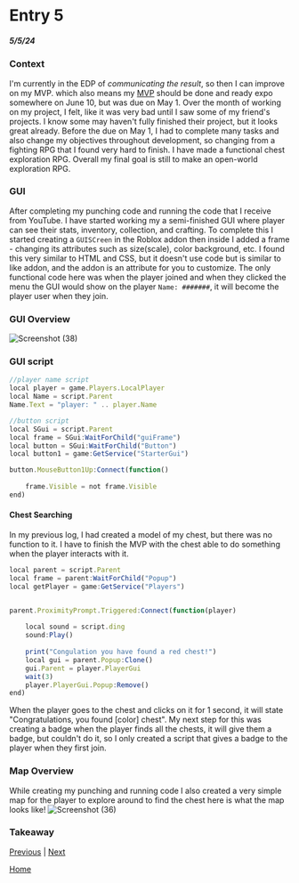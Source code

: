 # Entry 5
##### 5/5/24

### Context 
I'm currently in the EDP of *communicating the result*, so then I can improve on my MVP. which also means my [MVP](https://www.roblox.com/games/16620055741/FreeBlox-World) should be done and ready expo somewhere on June 10, but was due on May 1. Over the month of working on my project, I felt, like it was very bad until I saw some of my friend's projects. I know some may haven't fully finished their project, but it looks great already. Before the due on May 1, I had to complete many tasks and also change my objectives throughout development, so changing from a fighting RPG that I found very hard to finish. I have made a functional chest exploration RPG. Overall my final goal is still to make an open-world exploration RPG.

### GUI
After completing my punching code and running the code that I receive from YouTube. I have started working my a semi-finished GUI where player can see their stats, inventory, collection, and crafting. To complete this I started creating a `GUISCreen` in the Roblox addon then inside I added a frame - changing its attributes such as size(scale), color background, etc. I found this very similar to HTML and CSS, but it doesn't use code but is similar to like addon, and the addon is an attribute for you to customize. The only functional code here was when the player joined and when they clicked the menu the GUI would show on the player `Name: #######`, it will become the player user when they join. 

### GUI Overview
![Screenshot (38)](https://github.com/jimingz9380/apcsa-freedom-project/assets/91745086/fda42e0d-10ba-4ae2-8272-e197de841a79)


### GUI script
```js
//player name script
local player = game.Players.LocalPlayer
local Name = script.Parent
Name.Text = "player: " .. player.Name
```
```js
//button script
local SGui = script.Parent
local frame = SGui:WaitForChild("guiFrame")
local button = SGui:WaitForChild("Button")
local button1 = game:GetService("StarterGui")

button.MouseButton1Up:Connect(function()
	
	frame.Visible = not frame.Visible
end)
```



#### Chest Searching 
In my previous log, I had created a model of my chest, but there was no function to it. I have to finish the MVP with the chest able to do something when the player interacts with it. 
```js 
local parent = script.Parent
local frame = parent:WaitForChild("Popup")
local getPlayer = game:GetService("Players")


parent.ProximityPrompt.Triggered:Connect(function(player)
	
	local sound = script.ding
	sound:Play()
	
	print("Congulation you have found a red chest!")
	local gui = parent.Popup:Clone()
	gui.Parent = player.PlayerGui
	wait(3)
	player.PlayerGui.Popup:Remove()
end)
```
When the player goes to the chest and clicks on it for 1 second, it will state "Congratulations, you found [color] chest". My next step for this was creating a badge when the player finds all the chests, it will give them a badge, but couldn't do it, so I only created a script that gives a badge to the player when they first join.

### Map Overview
While creating my punching and running code I also created a very simple map for the player to explore around to find the chest here is what the map looks like!
![Screenshot (36)](https://github.com/jimingz9380/apcsa-freedom-project/assets/91745086/e3be0490-fffc-43c7-9cd2-d83299efc80b)

### Takeaway 




[Previous](entry04.md) | [Next](entry06.md)

[Home](../README.md)
